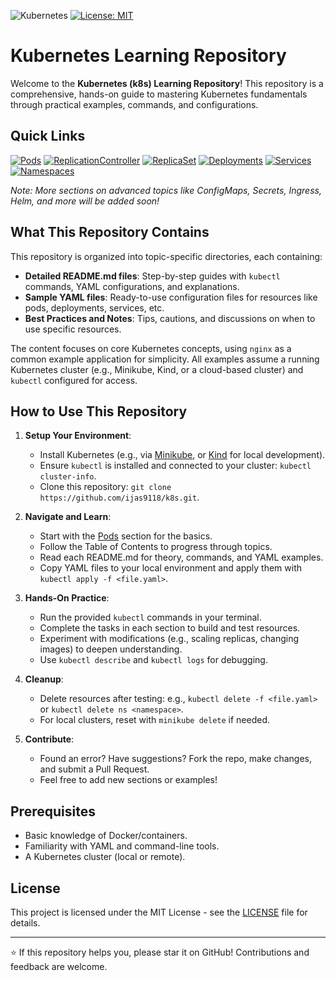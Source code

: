 ![Kubernetes](https://img.shields.io/badge/Kubernetes-Declarative%20Orchestration-blue?style=plastic&logo=kubernetes&logoColor=white)
[![License: MIT](https://img.shields.io/badge/License-MIT-yellow.svg)](https://opensource.org/licenses/MIT)

# Kubernetes Learning Repository

Welcome to the **Kubernetes (k8s) Learning Repository**! This repository is a comprehensive, hands-on guide to mastering Kubernetes fundamentals through practical examples, commands, and configurations.

## Quick Links

[![Pods](https://img.shields.io/badge/Pods-Guide-blue?style=for-the-badge&logo=kubernetes&logoColor=white)](./2-pod/README.md)
[![ReplicationController](https://img.shields.io/badge/ReplicationController-Guide-green?style=for-the-badge&logo=kubernetes&logoColor=white)](./3-replicationcontroller/README.md)
[![ReplicaSet](https://img.shields.io/badge/ReplicaSet-Guide-purple?style=for-the-badge&logo=kubernetes&logoColor=white)](./4-replicaset/README.md)
[![Deployments](https://img.shields.io/badge/Deployments-Guide-orange?style=for-the-badge&logo=kubernetes&logoColor=white)](./5-deployment/README.md)
[![Services](https://img.shields.io/badge/Services-Guide-red?style=for-the-badge&logo=kubernetes&logoColor=white)](./6-services/README.md)
[![Namespaces](https://img.shields.io/badge/Namespaces-Guide-yellow?style=for-the-badge&logo=kubernetes&logoColor=white)](./7-namespaces/README.md)

_Note: More sections on advanced topics like ConfigMaps, Secrets, Ingress, Helm, and more will be added soon!_

## What This Repository Contains

This repository is organized into topic-specific directories, each containing:

- **Detailed README.md files**: Step-by-step guides with `kubectl` commands, YAML configurations, and explanations.
- **Sample YAML files**: Ready-to-use configuration files for resources like pods, deployments, services, etc.
- **Best Practices and Notes**: Tips, cautions, and discussions on when to use specific resources.

The content focuses on core Kubernetes concepts, using `nginx` as a common example application for simplicity. All examples assume a running Kubernetes cluster (e.g., Minikube, Kind, or a cloud-based cluster) and `kubectl` configured for access.

## How to Use This Repository

1. **Setup Your Environment**:

   - Install Kubernetes (e.g., via [Minikube](https://minikube.sigs.k8s.io/docs/start/), or [Kind](https://kind.sigs.k8s.io/docs/user/quick-start/) for local development).
   - Ensure `kubectl` is installed and connected to your cluster: `kubectl cluster-info`.
   - Clone this repository: `git clone https://github.com/ijas9118/k8s.git`.

2. **Navigate and Learn**:

   - Start with the [Pods](pods/) section for the basics.
   - Follow the Table of Contents to progress through topics.
   - Read each README.md for theory, commands, and YAML examples.
   - Copy YAML files to your local environment and apply them with `kubectl apply -f <file.yaml>`.

3. **Hands-On Practice**:

   - Run the provided `kubectl` commands in your terminal.
   - Complete the tasks in each section to build and test resources.
   - Experiment with modifications (e.g., scaling replicas, changing images) to deepen understanding.
   - Use `kubectl describe` and `kubectl logs` for debugging.

4. **Cleanup**:

   - Delete resources after testing: e.g., `kubectl delete -f <file.yaml>` or `kubectl delete ns <namespace>`.
   - For local clusters, reset with `minikube delete` if needed.

5. **Contribute**:
   - Found an error? Have suggestions? Fork the repo, make changes, and submit a Pull Request.
   - Feel free to add new sections or examples!

## Prerequisites

- Basic knowledge of Docker/containers.
- Familiarity with YAML and command-line tools.
- A Kubernetes cluster (local or remote).

## License

This project is licensed under the MIT License - see the [LICENSE](LICENSE) file for details.

---

⭐ If this repository helps you, please star it on GitHub! Contributions and feedback are welcome.
